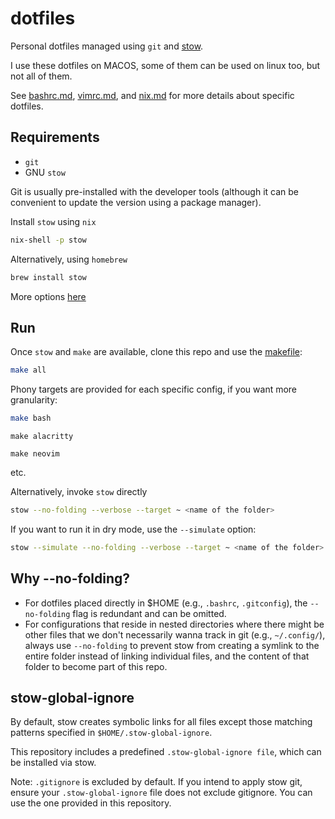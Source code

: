 # dotfiles

Personal dotfiles managed using `git` and [stow](https://www.gnu.org/software/stow/). 

I use these dotfiles on MACOS, some of them can be used on linux too, but not all of them. 

See [bashrc.md](bashrc.md), [vimrc.md](vimrc.md), and [nix.md](nix.md) for more details about specific dotfiles.

## Requirements

* `git`
* GNU `stow` 

Git is usually pre-installed with the developer tools (although it can be convenient to update the version using a package manager). 

Install `stow` using `nix`
```bash
nix-shell -p stow
```
Alternatively, using `homebrew`
```bash
brew install stow
```

More options [here](https://www.gnu.org/software/stow/)

## Run

Once `stow` and `make` are available, clone this repo and use the [makefile](Makefile):
```bash
make all
```
Phony targets are provided for each specific config, if you want more granularity:
```bash
make bash
``` 
```
make alacritty 
```
```
make neovim 
```
etc. 

Alternatively, invoke `stow` directly 
```bash
stow --no-folding --verbose --target ~ <name of the folder>
```

If you want to run it in dry mode, use the `--simulate` option: 
```bash
stow --simulate --no-folding --verbose --target ~ <name of the folder>
```

## Why --no-folding?

* For dotfiles placed directly in $HOME (e.g., `.bashrc`, `.gitconfig`), the `--no-folding` flag is redundant and can be omitted.
* For configurations that reside in nested directories where there might be other files that we don't necessarily wanna track in git (e.g., `~/.config/`), always use `--no-folding` to prevent stow from creating a symlink to the entire folder instead of linking individual files, and the content of that folder to become part of this repo.

## stow-global-ignore

By default, stow creates symbolic links for all files except those matching patterns specified in `$HOME/.stow-global-ignore`.

This repository includes a predefined `.stow-global-ignore file`, which can be installed via stow.

Note: `.gitignore` is excluded by default. If you intend to apply stow git, ensure your `.stow-global-ignore` file does not exclude gitignore. You can use the one provided in this repository.


